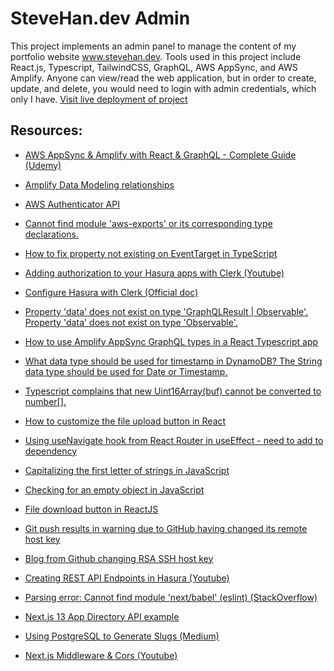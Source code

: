 # SteveHan.dev Admin

This project implements an admin panel to manage the content of my portfolio website www.stevehan.dev.  Tools used in this project include React.js, Typescript, TailwindCSS, GraphQL, AWS AppSync, and AWS Amplify.  Anyone can view/read the web application, but in order to create, update, and delete, you would need to login with admin credentials, which only I have.  [Visit live deployment of project](https://dev.d28cbri168nrvc.amplifyapp.com)

## Resources:

* [AWS AppSync & Amplify with React & GraphQL - Complete Guide (Udemy)](https://www.udemy.com/course/aws-appsync-amplify-with-react-graphql-course/)

* [Amplify Data Modeling relationships](https://docs.amplify.aws/cli/graphql/data-modeling/#many-to-many-relationship)

* [AWS Authenticator API](https://docs.amplify.aws/lib/auth/getting-started/q/platform/js/)

* [Cannot find module 'aws-exports' or its corresponding type declarations.](https://docs.amplify.aws/start/getting-started/setup/q/integration/angular/#install-amplify-libraries)

* [How to fix property not existing on EventTarget in TypeScript](https://freshman.tech/snippets/typescript/fix-value-not-exist-eventtarget/)

* [Adding authorization to your Hasura apps with Clerk (Youtube)](https://www.youtube.com/watch?v=Upo6PHyHbHw&t=1019s)

* [Configure Hasura with Clerk (Official doc)](https://hasura.io/learn/graphql/hasura-authentication/integrations/clerk/)

* [Property 'data' does not exist on type 'GraphQLResult<any> | Observable<object>'.  Property 'data' does not exist on type 'Observable<object>'.](https://github.com/aws-amplify/amplify-js/issues/4257)

* [How to use Amplify AppSync GraphQL types in a React Typescript app](https://dev.to/applification/how-to-use-amplify-appsync-graphql-types-in-a-react-typescript-app-of)

* [What data type should be used for timestamp in DynamoDB?](https://stackoverflow.com/questions/40561484/what-data-type-should-be-used-for-timestamp-in-dynamodb) The String data type should be used for Date or Timestamp.

* [Typescript complains that new Uint16Array(buf) cannot be converted to number\[\].](https://gist.github.com/skratchdot/e095036fad80597f1c1a)

* [How to customize the file upload button in React](https://medium.com/web-dev-survey-from-kyoto/how-to-customize-the-file-upload-button-in-react-b3866a5973d8)

* [Using useNavigate hook from React Router in useEffect](https://stackoverflow.com/questions/73721043/react-router-usenavigate-with-a-useeffect-hook-proper-way-to-use) - need to add to dependency

* [Capitalizing the first letter of strings in JavaScript](https://flexiple.com/javascript/javascript-capitalize-first-letter/)

* [Checking for an empty object in JavaScript](https://stackoverflow.com/questions/679915/how-do-i-test-for-an-empty-javascript-object)

* [File download button in ReactJS](https://stackoverflow.com/questions/55313748/download-file-by-clicking-a-button-in-reactjs)

* [Git push results in warning due to GitHub having changed its remote host key](https://github.com/orgs/community/discussions/50878)

* [Blog from Github changing RSA SSH host key](https://github.blog/2023-03-23-we-updated-our-rsa-ssh-host-key/)

* [Creating REST API Endpoints in Hasura (Youtube)](https://www.youtube.com/watch?v=vy4iXukXc8Y)

* [Parsing error: Cannot find module 'next/babel' (eslint) (StackOverflow)](https://github.com/vercel/next.js/issues/40687)

* [Next.js 13 App Directory API example](https://github.com/yaseenmustapha/nextjs13-app/tree/main)

* [Using PostgreSQL to Generate Slugs (Medium)](https://medium.com/broadlume-product/using-postgresql-to-generate-slugs-5ec9dd759e88)

* [Next.js Middleware & Cors (Youtube)](https://www.youtube.com/watch?v=h4-2K7nFf7s)